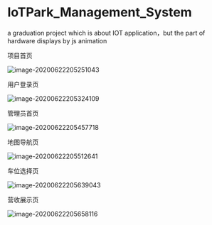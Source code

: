 # IoTPark_Management_System
a graduation project which is about IOT application，but the part of hardware displays by js animation



项目首页

![image-20200622205251043](C:\Users\23380\AppData\Roaming\Typora\typora-user-images\image-20200622205251043.png)

用户登录页

![image-20200622205324109](C:\Users\23380\AppData\Roaming\Typora\typora-user-images\image-20200622205324109.png)

管理员首页

![image-20200622205457718](C:\Users\23380\AppData\Roaming\Typora\typora-user-images\image-20200622205457718.png)

地图导航页

![image-20200622205512641](C:\Users\23380\AppData\Roaming\Typora\typora-user-images\image-20200622205512641.png)



车位选择页

![image-20200622205639043](C:\Users\23380\AppData\Roaming\Typora\typora-user-images\image-20200622205639043.png)



营收展示页

![image-20200622205658116](C:\Users\23380\AppData\Roaming\Typora\typora-user-images\image-20200622205658116.png)